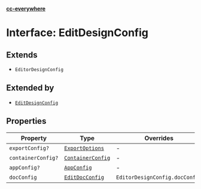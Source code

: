 [**cc-everywhere**](../../../../../../index.md)

<HorizontalLine />

# Interface: EditDesignConfig

## Extends

- `EditorDesignConfig`

## Extended by

- [`EditDesignConfig`](../../../3p/editor/design-config-types/interfaces/edit-design-config.md)

## Properties

| Property | Type | Overrides | Inherited from |
| ------ | ------ | ------ | ------ |
| `exportConfig?` | [`ExportOptions`](../../../export-config-types/type-aliases/export-options.md) | - | `EditorDesignConfig.exportConfig` |
| `containerConfig?` | [`ContainerConfig`](../../../container-config-types/type-aliases/container-config.md) | - | `EditorDesignConfig.containerConfig` |
| `appConfig?` | [`AppConfig`](../../app-config-types/type-aliases/app-config.md) | - | `EditorDesignConfig.appConfig` |
| `docConfig` | [`EditDocConfig`](../../doc-config-types/interfaces/edit-doc-config.md) | `EditorDesignConfig.docConfig` | - |
